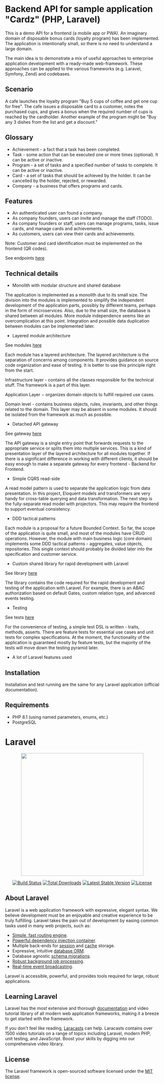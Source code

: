 # Backend API for sample application "Cardz" (PHP, Laravel)

This is a demo API for a frontend (a mobile app or PWA). An imaginary domain of disposable bonus cards (loyalty program)
has been implemented. The application is intentionally small, so there is no need to understand a large domain.

The main idea is to demonstrate a mix of useful approaches to enterprise application development with a ready-made
web-framework. These approaches can be applied to the various frameworks (e.g. Laravel, Symfony, Zend) and codebases.

## Scenario

A cafe launches the loyalty program "Buy 5 cups of coffee and get one cup for free". The cafe issues a disposable card
to a customer, notes the purchased cups, and gives a bonus when the required number of cups is reached by the
cardholder. Another example of the program might be "Buy any 3 dishes from the list and get a discount."

## Glossary

- Achievement - a fact that a task has been completed.
- Task - some action that can be executed one or more times (optional). It can be active or inactive.
- Program - a set of tasks and a specified number of tasks to complete. It can be active or inactive.
- Card - a set of tasks that should be achieved by the holder. It can be cancelled by the holder, rejected, or rewarded.
- Company - a business that offers programs and cards.

## Features

- An authenticated user can found a company.
- As company founders, users can invite and manage the staff (TODO).
- As company founders or staff, users can manage programs, tasks, issue cards, and manage cards and achievements.
- As customers, users can view their cards and achievements.

Note: Customer and card identification must be implemented on the frontend (QR codes).

See endpoints [here](src/Api/endpoints.txt)

## Technical details

- Monolith with modular structure and shared database

The application is implemented as a monolith due to its small size. The division into the modules is implemented to
simplify the independent development of the application parts, possibly by different teams, perhaps in the form of
microservices. Also, due to the small size, the database is shared between all modules. More module independence seems
like an overcomplication at this point. Integration and possible data duplication between modules can be implemented
later.

- Layered module architecture

See modules [here](src/Modules)

Each module has a layered architecture. The layered architecture is the separation of concerns among components. It
provides guidance on source code organization and ease of testing. It is better to use this principle right from the
start.

Infrastructure layer - contains all the classes responsible for the technical stuff. The framework is a part of this
layer.

Application Layer − organizes domain objects to fulfill required use cases.

Domain level - contains business objects, rules, invariants, and other things related to the domain. This layer may be
absent in some modules. It should be isolated from the framework as much as possible.

- Detached API gateway

See gateway [here](src/Api)

The API gateway is a single entry point that forwards requests to the appropriate service or splits them into multiple
services. This is a kind of presentation layer of the layered architecture for all modules together. If there is a
significant difference in working with different clients, it should be easy enough to make a separate gateway for every
frontend - Backend for Frontend.

- Simple CQRS read-side

A read model pattern is used to separate the application logic from data presentation. In this project, Eloquent models
and transformers are very handy for cross-table querying and data transformation. The next step is the fully-separate
read model with projectors. This may require the frontend to support eventual consistency.

- DDD tactical patterns

Each module is a proposal for a future Bounded Context. So far, the scope of the application is quite small, and most of
the modules have CRUD operations. However, the module with main business logic (core domain) implements some DDD
tactical patterns - aggregates, value objects, repositories. This single context should probably be divided later into
the specification and customer service.

- Custom shared library for rapid development with Laravel

See library [here](codderz/YokoLite)

The library contains the code required for the rapid development and testing of the application with Laravel. For
example, there is an ABAC authorization based on default Gates, custom relation type, and advanced events testing.

- Testing

See tests [here](tests)

For the convenience of testing, a simple test DSL is written - traits, methods, asserts. There are feature tests for
essential use cases and unit tests for complex specifications. At the moment, the functionality of the application is
guaranteed mostly by feature tests, but the majority of the tests will move down the testing pyramid later.

- A lot of Laravel features used

## Installation

Installation and test running are the same for any Laravel application (official documentation).

## Requirements

- PHP 8.1 (using named parameters, enums, etc.)
- PostgreSQL

# Laravel

<p align="center"><a href="https://laravel.com" target="_blank"><img src="https://raw.githubusercontent.com/laravel/art/master/logo-lockup/5%20SVG/2%20CMYK/1%20Full%20Color/laravel-logolockup-cmyk-red.svg" width="400"></a></p>

<p align="center">
<a href="https://travis-ci.org/laravel/framework"><img src="https://travis-ci.org/laravel/framework.svg" alt="Build Status"></a>
<a href="https://packagist.org/packages/laravel/framework"><img src="https://img.shields.io/packagist/dt/laravel/framework" alt="Total Downloads"></a>
<a href="https://packagist.org/packages/laravel/framework"><img src="https://img.shields.io/packagist/v/laravel/framework" alt="Latest Stable Version"></a>
<a href="https://packagist.org/packages/laravel/framework"><img src="https://img.shields.io/packagist/l/laravel/framework" alt="License"></a>
</p>

## About Laravel

Laravel is a web application framework with expressive, elegant syntax. We believe development must be an enjoyable and
creative experience to be truly fulfilling. Laravel takes the pain out of development by easing common tasks used in
many web projects, such as:

- [Simple, fast routing engine](https://laravel.com/docs/routing).
- [Powerful dependency injection container](https://laravel.com/docs/container).
- Multiple back-ends for [session](https://laravel.com/docs/session) and [cache](https://laravel.com/docs/cache)
  storage.
- Expressive, intuitive [database ORM](https://laravel.com/docs/eloquent).
- Database agnostic [schema migrations](https://laravel.com/docs/migrations).
- [Robust background job processing](https://laravel.com/docs/queues).
- [Real-time event broadcasting](https://laravel.com/docs/broadcasting).

Laravel is accessible, powerful, and provides tools required for large, robust applications.

## Learning Laravel

Laravel has the most extensive and thorough [documentation](https://laravel.com/docs) and video tutorial library of all
modern web application frameworks, making it a breeze to get started with the framework.

If you don't feel like reading, [Laracasts](https://laracasts.com) can help. Laracasts contains over 1500 video
tutorials on a range of topics including Laravel, modern PHP, unit testing, and JavaScript. Boost your skills by digging
into our comprehensive video library.

## License

The Laravel framework is open-sourced software licensed under the [MIT license](https://opensource.org/licenses/MIT).
